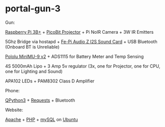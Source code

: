 # portal-gun-3
Gun:

[Raspberry Pi 3B+](https://www.raspberrypi.org/) + [PicoBit Projector](http://www.projectorcentral.com/Celluon-PicoBit.htm) + Pi NoIR Camera + 3W IR Emitters

5Ghz Bridge via hostapd + [Fe-Pi Audio Z I2S Sound Card](https://fe-pi.com/) + USB Bluetooth (Onboard BT is Unreliable)

[Pololu MinIMU-9 v2](https://www.pololu.com/product/1268) + ADS1115 for Battery Meter and Temp Sensing

4S 5000mAh Lipo + 3 Amp 5v regulator (3x, one for Projector, one for CPU, one for Lighting and Sound)

APA102 LEDs + PAM8302 Class D Amplifier
 
Phone:

[QPython3](http://qpython.com/) + [Requests](http://docs.python-requests.org/en/latest/) + Bluetooth

Website:

[Apache](http://httpd.apache.org/) + [PHP](http://php.net/) + [mySQL](https://www.mysql.com/) on [Ubuntu](http://www.ubuntu.com/)
